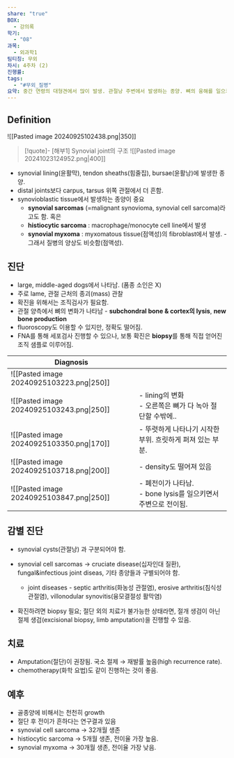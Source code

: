 ```yaml
---
share: "true"
BOX:
  - 강의록
학기:
  - "08"
과목:
  - 외과학1
팀티칭: 무외
차시: 4주차 (2)
진행률: 
tags:
  - "#무외_질병"
요약: 중간 연령의 대형견에서 많이 발생. 관절낭 주변에서 발생하는 종양. 뼈의 융해를 일으키며 전이됨. 파행과 관절 근처 종괴(mass) 관찰. 국소 절제해도 재발하는 경우 많으므로, 절단(amputation)이 권장됨.
---
```


## Definition

![[Pasted image 20240925102438.png|350]]

>[!quote]- [해부1] Synovial joint의 구조
>![[Pasted image 20241023124952.png|400]]


- synovial lining(윤활막), tendon sheaths(힘줄집), bursae(윤활낭)에 발생한 종양.
- distal joints보다 carpus, tarsus 위쪽 관절에서 더 흔함.
- synovioblastic tissue에서 발생하는 종양이 중요
	- **synovial sarcomas** (=malignant synovioma, synovial cell sarcoma)라고도 함. 혹은
	- **histiocytic sarcoma** : macrophage/monocyte cell line에서 발생
	- **synovial myxoma** : myxomatous tissue(점액성)의 fibroblast에서 발생. - 그래서 질병의 양상도 비슷함(점액성).

## 진단
- large, middle-aged dogs에서 나타남. (품종 소인은 X)
- 주로 lame, 관절 근처의 종괴(mass) 관찰
- 확진을 위해서는 조직검사가 필요함.
- 관절 양측에서 뼈의 변화가 나타남 - **subchondral bone & cortex의 lysis**, **new bone production**
- fluoroscopy도 이용할 수 있지만, 정확도 떨어짐.
- FNA를 통해 세포검사 진행할 수 있으나, 보통 확진은 **biopsy**를 통해 직접 얻어진 조직 샘플로 이루어짐.

| Diagnosis                                 |                                              |
| ----------------------------------------- | -------------------------------------------- |
| ![[Pasted image 20240925103223.png\|250]] |                                              |
| ![[Pasted image 20240925103243.png\|250]] | - lining의 변화<br>- 오른쪽은 뼈가 다 녹아 절단할 수밖에..     |
| ![[Pasted image 20240925103350.png\|170]] | - 뚜렷하게 나타나기 시작한 부위. 흐릿하게 퍼져 있는 부분.           |
| ![[Pasted image 20240925103718.png\|200]] | - density도 떨어져 있음                            |
| ![[Pasted image 20240925103847.png\|250]] | - 폐전이가 나타남.<br>- bone lysis를 일으키면서 주변으로 전이됨. |



## 감별 진단

- synovial cysts(관절낭) 과 구분되어야 함.
- synovial cell sarcomas → cruciate disease(십자인대 질환), fungal&infectious joint diseas, 기타 종양들과 구별되어야 함.
	- joint diseases - septic arthritis(화농성 관절염), erosive arthritis(침식성 관절염), villonodular synovitis(융모결절성 활막염)

- 확진하려면 biopsy 필요; 절단 외의 치료가 불가능한 상태라면, 절개 생검이 아닌 절제 생검(excisional biopsy, limb amputation)을 진행할 수 있음. 

## 치료
- Amputation(절단)이 권장됨. 국소 절제 → 재발률 높음(high recurrence rate).
- chemotherapy(화학 요법)도 같이 진행하는 것이 좋음.

## 예후

- 골종양에 비해서는 천천히 growth
- 절단 후 전이가 흔하다는 연구결과 있음
- synovial cell sarcoma → 32개월 생존
- histiocytic sarcoma → 5개월 생존, 전이율 가장 높음.
- synovial myxoma → 30개월 생존, 전이율 가장 낮음.